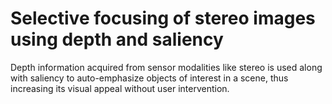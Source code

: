 # Selective focusing of stereo images using depth and saliency

Depth information acquired from sensor modalities like stereo is used along with saliency to auto-emphasize objects of interest in a scene, thus increasing its visual appeal without user intervention.

